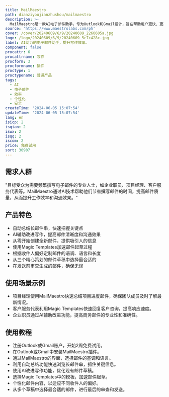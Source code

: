 ```yaml
---
title: MailMaestro
path: dianziyoujianzhushou/mailmaestro
description: >-
  MailMaestro是一款AI电子邮件助手，专为Outlook和Gmail设计，旨在帮助用户更快、更高质量地撰写电子邮件。它通过自动化和个性化功能，帮助用户节省时间，提高工作效率，同时确保邮件内容的安全性。
source: 'https://www.maestrolabs.com/ph'
cover: /cover/20240609/6/9/20240609_2260605a.jpg
logo: /logo/20240609/6/9/20240609_5c7c428c.jpg
label: AI助力的电子邮件助手，提升写作效率。
component: false
procattr: 6
procattrname: 写作
procform: 3
procformname: 插件
proctype: 1
proctypename: 普通产品
tags:
  - AI
  - 电子邮件
  - 效率
  - 个性化
  - 安全
createTime: '2024-06-05 15:07:54'
updateTime: '2024-06-05 15:07:54'
lang: en
isicp: 2
isqian: 2
iswx: 2
isqq: 2
iscom: 2
price: 免费试用
sort: 30907
---
```




## 需求人群
"目标受众为需要频繁撰写电子邮件的专业人士，如企业职员、项目经理、客户服务代表等。MailMaestro通过AI技术帮助他们节省撰写邮件的时间，提高邮件质量，从而提升工作效率和沟通效果。"

## 产品特色
* 自动总结长邮件串，快速把握关键点
* AI辅助改进写作，提高邮件清晰度和沟通效果
* 从零开始创建全新邮件，提供吸引人的信息
* 使用Magic Templates加速邮件起草过程
* 根据收件人偏好定制邮件的语调、语言和长度
* 从三个精心策划的邮件草稿中选择最合适的
* 在发送前审查生成的邮件，确保无误

## 使用场景示例
* 项目经理使用MailMaestro快速总结项目进度邮件，确保团队成员及时了解最新情况。
* 客户服务代表利用Magic Templates快速回复客户咨询，提高响应速度。
* 企业职员通过AI辅助改进功能，提高商务邮件的专业性和准确性。

## 使用教程
* 注册Outlook或Gmail账户，开始2周免费试用。
* 在Outlook或Gmail中安装MailMaestro插件。
* 通过MailMaestro的界面，选择邮件的基调和语言。
* 利用自动总结功能快速浏览长邮件串，抓住关键信息。
* 使用AI改进写作功能，优化现有邮件草稿。
* 选择Magic Templates中的模板，加速邮件起草。
* 个性化邮件内容，以适应不同收件人的偏好。
* 从多个草稿中选择最合适的邮件，进行最后的审查和发送。

  
